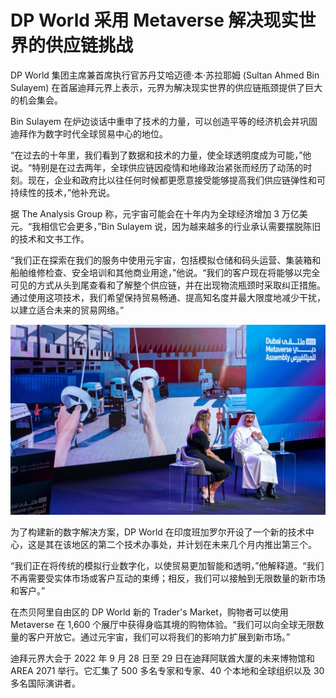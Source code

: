 # DP World 采用 Metaverse 解决现实世界的供应链挑战




DP World 集团主席兼首席执行官苏丹艾哈迈德·本·苏拉耶姆 (Sultan Ahmed Bin Sulayem) 在首届迪拜元界上表示，元界为解决现实世界的供应链瓶颈提供了巨大的机会集会。

Bin Sulayem 在炉边谈话中重申了技术的力量，可以创造平等的经济机会并巩固迪拜作为数字时代全球贸易中心的地位。

“在过去的十年里，我们看到了数据和技术的力量，使全球透明度成为可能，”他说。“特别是在过去两年，全球供应链因疫情和地缘政治紧张而经历了动荡的时刻。现在，企业和政府比以往任何时候都更愿意接受能够提高我们供应链弹性和可持续性的技术，”他补充说。

据 The Analysis Group 称，元宇宙可能会在十年内为全球经济增加 3 万亿美元。“我相信它会更多，”Bin Sulayem 说，因为越来越多的行业承认需要摆脱陈旧的技术和文书工作。

“我们正在探索在我们的服务中使用元宇宙，包括模拟仓储和码头运营、集装箱和船舶维修检查、安全培训和其他商业用途，”他说。“我们的客户现在将能够以完全可见的方式从头到尾查看和了解整个供应链，并在出现物流瓶颈时采取纠正措施。通过使用这项技术，我们希望保持贸易畅通、提高知名度并最大限度地减少干扰，以建立适合未来的贸易网络。”

![img](55.jpg)



为了构建新的数字解决方案，DP World 在印度班加罗尔开设了一个新的技术中心，这是其在该地区的第二个技术办事处，并计划在未来几个月内推出第三个。

 “我们正在将传统的模拟行业数字化，以使贸易更加智能和透明，”他解释道。“我们不再需要受实体市场或客户互动的束缚；相反，我们可以接触到无限数量的新市场和客户。”

在杰贝阿里自由区的 DP World 新的 Trader's Market，购物者可以使用 Metaverse 在 1,600 个展厅中获得身临其境的购物体验。“我们可以向全球无限数量的客户开放它。通过元宇宙，我们可以将我们的影响力扩展到新市场。”

迪拜元界大会于 2022 年 9 月 28 日至 29 日在迪拜阿联酋大厦的未来博物馆和 AREA 2071 举行。它汇集了 500 多名专家和专家、40 个本地和全球组织以及 30 多名国际演讲者。

